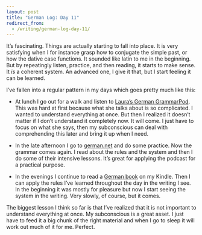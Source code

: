 ```yaml
---
layout: post
title: "German Log: Day 11"
redirect_from:
  - /writing/german-log-day-11/
---
```


It’s fascinating. Things are actually starting to fall into place. It is very satisfying when I for instance grasp how to conjugate the simple past, or how the dative case functions. It sounded like latin to me in the beginning. But by repeatingly listen, practice, and then reading, it starts to make sense. It _is_ a coherent system. An advanced one, I give it that, but I start feeling it can be learned.

I’ve fallen into a regular pattern in my days which goes pretty much like this:

- At lunch I go out for a walk and listen to [Laura’s German GrammarPod]. This was hard at first because what she talks about is so complicated. I wanted to understand everything at once. But then I realized it doesn’t matter if I don’t understand it completely now. It will come. I just have to focus on what she says, then my subconscious can deal with comprehending this later and bring it up when I need.

- In the late afternoon I go to [german.net] and do some practice. Now the grammar comes again. I read about the rules and the system and then I do some of their intensive lessons. It’s great for applying the podcast for a practical purpose.

- In the evenings I continue to read a [German book] on my Kindle. Then I can apply the rules I’ve learned throughout the day in the writing I see. In the beginning it was mostly for pleasure but now I start seeing the system in the writing. Very slowly, of course, but it comes.

The biggest lesson I think so far is that I’ve realized that it is not important to understand everything at once. My subconscious is a great asset. I just have to feed it a big chunk of the right material and when I go to sleep it will work out much of it for me. Perfect.

[Laura’s German GrammarPod]: https://itunes.apple.com/us/podcast/german-grammarpod/id253979257
[german.net]: http://german.net/
[German book]: http://holmberg.io/reading/sudlich-der-grenze-westlich-der-sonne/
